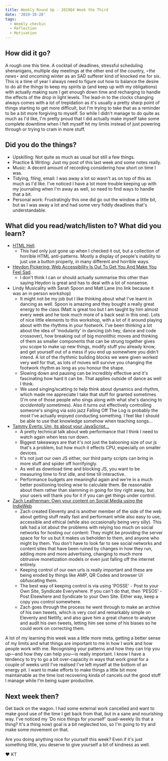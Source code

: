 ```yaml
---
title: Weekly Round Up - 2019Q4 Week the Third
date: '2019-10-28'
tags:
  - Weekly checkin
  - Reflection
  - Motivation
---
```


## How did it go?

A rough one this time. A cocktail of deadlines, stressful scheduling shenanigans, multiple day meetings at the other end of the country, &#8902;*the news*&#8902; and oncoming winter as an SAD sufferer kind of knocked me for six. This is a time of year I always need to figure out how to balance the desire to do all the things to keep my spirits ip (and keep up with my obligations) with actually making sure I get enough down time and recharging to handle the effects of the drop in light levels. The lead-in to the clocks changing always comes with a lot of trepidation as it's usually a pretty sharp point of things starting to get more difficult, but I'm trying to take that as a reminder to be a bit more forgiving to myself. So while I didn't manage to do quite as much as I'd like, I'm pretty proud that I did actually make myself take some complete downtime when I felt myself hit my limits instead of just powering through or trying to cram in more stuff.

## Did you do the things?
- Upskilling: Not quite as much as usual but still a few things.
- Practice & Writing: Just my post of this last week and some notes really.
- Music: A decent amount of recording considering how short on time I was.
- Tidying, filing, email: I was away a lot so wasn't as on top of this as much as I'd like. I've noticed I have a lot more trouble keeping up with my journaling when I'm away as well, so need to find ways to handle that a bit.
- Personal work: Frustratingly this one did go out the window a little bit, but as I was away a lot and had some very fiddly deadlines that's understandable.

## What did you read/watch/listen to? What did you learn?

- [HTML Hell](https://www.htmhell.dev/).
 	- This had only just gone up when I checked it out, but a collection of horrible HTML anti-patterns. Mostly a display of people's inability to just use a button properly, in many different and horrible ways.
- [Heydon Pickering: Web Accessibility Is Out To Get You And Make You Feel Sad](http://www.heydonworks.com/article/web-accessibility-is-out-to-get-you-and-make-you-feel-sad).
	- I don't think I can or should actually summarise this other than saying Heydon is great and has to deal with a lot of nonsense.
- Lindy Musicality with Sarah Spoon and Matt Lane (no link because it was an in person workshop)
  - It might not be my job but I like thinking about what I've learnt in dancing as well. Spoon is amazing and they bought a really great energy to the class (Matt is great too but I am taught by him almost every week and he took much more of a back seat in this one). Lots of nice little elements to this workshop, with a lot of it around playing about with the rhythms in your footwork. I've been thinking a lot about the idea of 'modularity' in dancing (oh hey, dance and code crossover), how breaking out of big monolithic moves and thinking of them as smaller components that can be strung together gives you scope to make up new things, modify stuff you already know, and get yourself out of a mess if you end up somewhere you didn't intend. A lot of the rhythmic building blocks we were given worked very well for that, as lots of moves will survive you changing the footwork rhythm as long as you honour the shape.
  - Slowing down and pausing can be incredibly effective and it's fascinating how hard it can be. That applies outside of dance as well I think.
  - We used singing/scatting to help think about dynamics and rhythm, which made me appreciate I take that stuff for granted sometimes (I'm one of those people who sings along with what she's dancing to *accidentally* sometimes). Also it turns out effectively controlling someone's singing via solo jazz Falling Off The Log is probably the most I've actually enjoyed conducting something. I feel like I should be able to use that knowledge somehow when teaching songs...
- [Tammy Everts: Um, its about your JavaScript...](https://www.youtube.com/watch?v=31WieWrYPqc)
  - A pretty technical talk about web performance that I think I need to watch again when less run down.
  - Biggest takeaways are that it's not just the balooning size of our js that's a problem, but how much it effects CPU, especially on smaller devices.
  - It's not just our own JS either, our third party scripts can bring in more stuff and spider off horrifyingly.
  - As well as download time and blocking JS, you want to be measuring time to first idle, and time till interactive.
  - Performance budgets are meaningful again and we're in a much better positioning tooling wise to calculate them. Be reasonable about them rather than slamming in going for tiny right away, but your users will thank you for it if you can get things under control.
- [Zach Leatherman: Own your content on Social Media using the IndieWeb](https://www.youtube.com/watch?v=X3SrZuH00GQ)
  - Zach created Eleventy and is another member of the side of the web about getting stuff really fast and performant while also easy to use, accessible and ethical (while also occasionally being very silly). This talk had a lot about the problems with relying too much on social networks for hosting our content: They might be providing the server space for for us but it makes us beholden to them, and anyone who might by them. You don't have to look far to see social networks and content sites that have been ruined by changes in how they run, adding more and more advertising, changing to much more obtrusive monetization models or even just falling off the internet entirely.
  - Keeping control of our own urls is really important and these are being eroded by things like AMP, QR Codes and browser UI obfuscating them.
  - The best way of keeping control is via using 'POSSE' - Post to your Own Site, Syndicate Everywhere. If you can't do that, then 'PESOS' - Post Elsewhere and Syndicate to your Own Site. Either way, keep a copy you control somewhere.
  - Zach goes through the process he went through to make an archive of his own tweets, which is very cool and remarkably simple on Eleventy and Netlify, and also gave him a great chance to analyse and audit his own tweets, letting him see some of his biases so he could work on correcting them.

A lot of my learning this week was a little more meta, getting a better sense of my limits and what things are important to me in how I work and how people work with me. Recognising your patterns and how they can trip you up&mdash;and how they can help you&mdash;is really important. I know I have a tendency to try to go a bit over-capacity in ways that work great for a couple of weeks until I've realised I've left myself at the bottom of an energy pit. I want to make efforts to make things a little bit more maintainable as the time lost recovering kinda of cancels out the good stuff I manage while I'm being super productive.

## Next week then?

Get back on the wagon. I had some external work cancelled and want to make good use of the time I get back from that, but in a sane and nourishing way. I've noticed my 'Do nice things for yourself' quad-weekly (Is that a thing? It's a thing now) goal is a bit neglected too, so I'm going to try and make some movement on that.

Are you doing anything nice for yourself this week? Even if it's just something little, you deserve to give yourself a bit of kindness as well.

&#9829; KT
